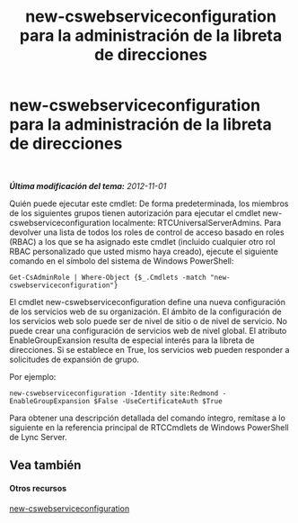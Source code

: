 ﻿---
title: new-cswebserviceconfiguration para la administración de la libreta de direcciones
TOCTitle: new-cswebserviceconfiguration para la administración de la libreta de direcciones
ms:assetid: 49e4ecc5-aa3e-4dd4-a32c-b0dea3758fab
ms:mtpsurl: https://technet.microsoft.com/es-es/library/Gg429703(v=OCS.15)
ms:contentKeyID: 48275185
ms.date: 01/07/2017
mtps_version: v=OCS.15
ms.translationtype: HT
---

# new-cswebserviceconfiguration para la administración de la libreta de direcciones

 

_**Última modificación del tema:** 2012-11-01_

Quién puede ejecutar este cmdlet: De forma predeterminada, los miembros de los siguientes grupos tienen autorización para ejecutar el cmdlet new-cswebserviceconfiguration localmente: RTCUniversalServerAdmins. Para devolver una lista de todos los roles de control de acceso basado en roles (RBAC) a los que se ha asignado este cmdlet (incluido cualquier otro rol RBAC personalizado que usted mismo haya creado), ejecute el siguiente comando en el símbolo del sistema de Windows PowerShell:

    Get-CsAdminRole | Where-Object {$_.Cmdlets -match "new-cswebserviceconfiguration"}

El cmdlet new-cswebserviceconfiguration define una nueva configuración de los servicios web de su organización. El ámbito de la configuración de los servicios web solo puede ser de nivel de sitio o de nivel de servicio. No puede crear una configuración de servicios web de nivel global. El atributo EnableGroupExansion resulta de especial interés para la libreta de direcciones. Si se establece en True, los servicios web pueden responder a solicitudes de expansión de grupo.

Por ejemplo:

    new-cswebserviceconfiguration -Identity site:Redmond -EnableGroupExpansion $False -UseCertificateAuth $True

Para obtener una descripción detallada del comando íntegro, remítase a lo siguiente en la referencia principal de RTCCmdlets de Windows PowerShell de Lync Server.

## Vea también

#### Otros recursos

[new-cswebserviceconfiguration](https://docs.microsoft.com/en-us/powershell/module/skype/New-CsWebServiceConfiguration)

